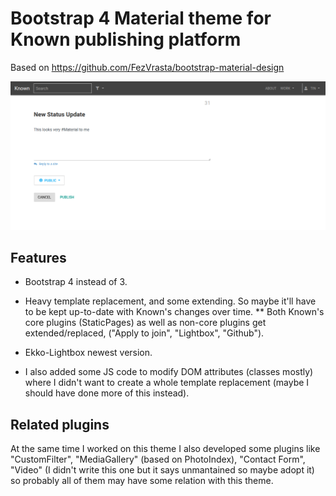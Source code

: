 # Bootstrap 4 Material theme for Known publishing platform

Based on https://github.com/FezVrasta/bootstrap-material-design

![theme preview](https://raw.githubusercontent.com/tincho/KnownBootstrapMaterial/master/preview.png)

## Features 

* Bootstrap 4 instead of 3.

* Heavy template replacement, and some extending. So maybe it'll have to be kept up-to-date with Known's changes over time.
** Both Known's core plugins (StaticPages) as well as non-core plugins get extended/replaced, ("Apply to join", "Lightbox", "Github"). 

* Ekko-Lightbox newest version.

* I also added some JS code to modify DOM attributes (classes mostly) where I didn't want to create a whole template replacement (maybe I should have done more of this instead).

## Related plugins

At the same time I worked on this theme I also developed some plugins like "CustomFilter", "MediaGallery" (based on PhotoIndex), "Contact Form", "Video" (I didn't write this one but it says unmantained so maybe adopt it) so probably all of them may have some relation with this theme.


